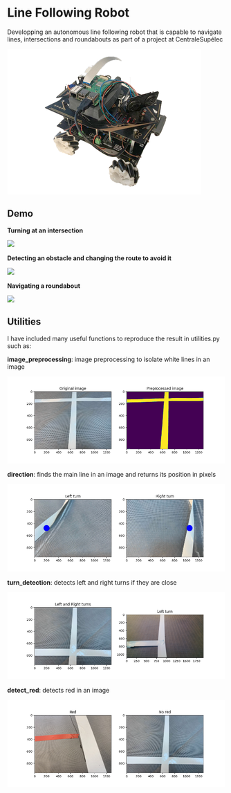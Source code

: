 # Line Following Robot
Developping an autonomous line following robot that is capable to navigate lines, intersections and roundabouts as part of a project at CentraleSupélec

![](media/robot.png)

## Demo
**Turning at an intersection**

![](media/intersection.gif)

**Detecting an obstacle and changing the route to avoid it**

![](media/obstacle.gif)

**Navigating a roundabout**

![](media/roundabout.gif)

## Utilities
I have included many useful functions to reproduce the result in utilities.py such as:

**image_preprocessing**: image preprocessing to isolate white lines in an image

![](media/image_preprocessing.png)

**direction**: finds the main line in an image and returns its position in pixels

![](media/direction.png)

**turn_detection**: detects left and right turns if they are close

![](media/turn_detection.png)

**detect_red**: detects red in an image

![](media/detect_red.png)
